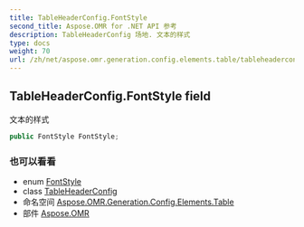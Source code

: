 ```yaml
---
title: TableHeaderConfig.FontStyle
second_title: Aspose.OMR for .NET API 参考
description: TableHeaderConfig 场地. 文本的样式
type: docs
weight: 70
url: /zh/net/aspose.omr.generation.config.elements.table/tableheaderconfig/fontstyle/
---
```

## TableHeaderConfig.FontStyle field

文本的样式

```csharp
public FontStyle FontStyle;
```

### 也可以看看

* enum [FontStyle](../../../aspose.omr.generation/fontstyle/)
* class [TableHeaderConfig](../)
* 命名空间 [Aspose.OMR.Generation.Config.Elements.Table](../../tableheaderconfig/)
* 部件 [Aspose.OMR](../../../)


